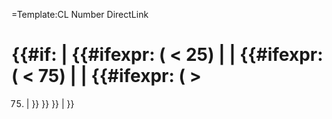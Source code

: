=Template:CL Number DirectLink

{{\#if:  | {{\#ifexpr: ( &lt; 25) |  | {{\#ifexpr: ( &lt; 75) |  | {{\#ifexpr: ( &gt;
==================================================================================

75) | }} }} }} | }}
